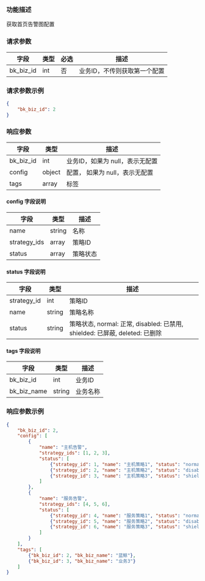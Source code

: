 ### 功能描述

获取首页告警图配置

### 请求参数

| 字段  | 类型   | 必选 | 描述       |
|-------|--------|------|------------|
| bk_biz_id | int | 否   | 业务ID，不传则获取第一个配置 |

### 请求参数示例

```json
{
    "bk_biz_id": 2
}
```

### 响应参数

| 字段 | 类型 | 描述 |
|------|------|------|
| bk_biz_id | int | 业务ID，如果为 null，表示无配置 |
| config | object | 配置， 如果为 null，表示无配置 |
| tags | array | 标签 |

#### config 字段说明
| 字段 | 类型 | 描述 |
|------|------|------|
| name | string | 名称 |
| strategy_ids | array | 策略ID |
| status | array | 策略状态 |

#### status 字段说明
| 字段 | 类型 | 描述 |
|------|------|------|
| strategy_id | int | 策略ID |
| name | string | 策略名称 |
| status | string | 策略状态, normal: 正常, disabled: 已禁用, shielded: 已屏蔽, deleted: 已删除 |

#### tags 字段说明
| 字段 | 类型 | 描述 |
|------|------|------|
| bk_biz_id | int | 业务ID |
| bk_biz_name | string | 业务名称 |

### 响应参数示例

```json
{
    "bk_biz_id": 2,
    "config": [
        {
            "name": "主机告警",
            "strategy_ids": [1, 2, 3],
            "status": [
                {"strategy_id": 1, "name": "主机策略1", "status": "normal"},
                {"strategy_id": 2, "name": "主机策略2", "status": "disabled"},
                {"strategy_id": 3, "name": "主机策略3", "status": "shielded"}
            ]
        },
        {
            "name": "服务告警",
            "strategy_ids": [4, 5, 6],
            "status": [
                {"strategy_id": 4, "name": "服务策略1", "status": "normal"},
                {"strategy_id": 5, "name": "服务策略2", "status": "disabled"},
                {"strategy_id": 6, "name": "服务策略3", "status": "shielded"}
            ]
        }
    ],
    "tags": [
        {"bk_biz_id": 2, "bk_biz_name": "蓝鲸"},
        {"bk_biz_id": 3, "bk_biz_name": "业务3"}
    ]
}
```
